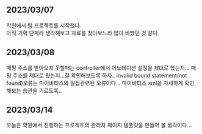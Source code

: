 ## 2023/03/07
학원에서 팀 프로젝트를 시작했다.  
아직 기획 단계라 생각해보고 자료를 찾아보느라 많이 바빴던 것 같다.

## 2023/03/08
매핑 주소를 받아오지 못할때는 controller에서 어노테이션 설정을 제대로 했는지... 매핑 주소를 제대로 줬는지...잘 확인해보도록 하자.. invalid bound statement(not found)오류는 마이바티스와 밀접관련된 오류이다... 마이바티스 xml을 자세하게 확인해보는 습관을 기르도록..

## 2023/03/14
오늘은 학원에서 진행하는 프로젝트의 관리자 페이지 템플릿을 만들어 볼 생각이다...

